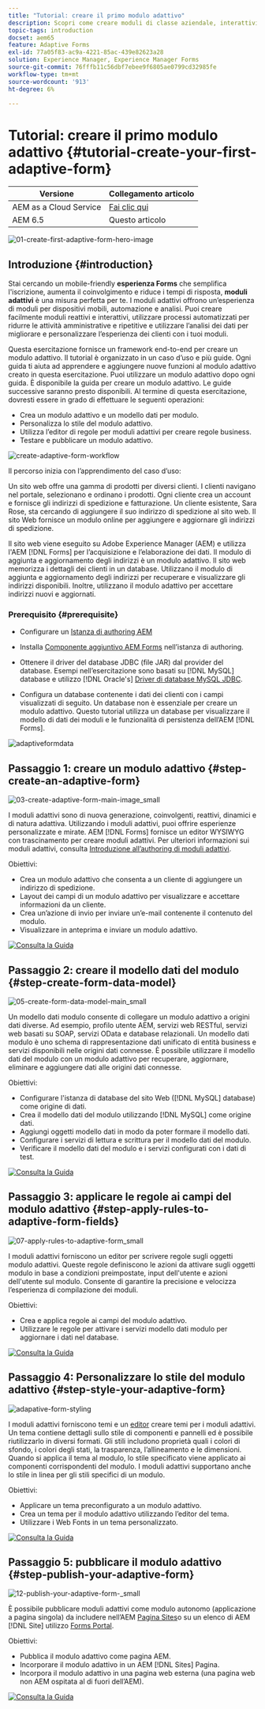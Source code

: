 ```yaml
---
title: "Tutorial: creare il primo modulo adattivo"
description: Scopri come creare moduli di classe aziendale, interattivi e reattivi.
topic-tags: introduction
docset: aem65
feature: Adaptive Forms
exl-id: 77a05f83-ac9a-4221-85ac-439e82623a28
solution: Experience Manager, Experience Manager Forms
source-git-commit: 76fffb11c56dbf7ebee9f6805ae0799cd32985fe
workflow-type: tm+mt
source-wordcount: '913'
ht-degree: 6%

---
```


# Tutorial: creare il primo modulo adattivo {#tutorial-create-your-first-adaptive-form}

| Versione | Collegamento articolo |
| -------- | ---------------------------- |
| AEM as a Cloud Service | [Fai clic qui](https://experienceleague.adobe.com/docs/experience-manager-cloud-service/content/forms/adaptive-forms-authoring/authoring-adaptive-forms-foundation-components/create-an-adaptive-form-on-forms-cs/creating-adaptive-form.html?lang=it) |
| AEM 6.5 | Questo articolo |


![01-create-first-adaptive-form-hero-image](assets/01-create-first-adaptive-form-hero-image.png)

## Introduzione {#introduction}

Stai cercando un mobile-friendly **esperienza Forms** che semplifica l&#39;iscrizione, aumenta il coinvolgimento e riduce i tempi di risposta, **moduli adattivi** è una misura perfetta per te. I moduli adattivi offrono un’esperienza di moduli per dispositivi mobili, automazione e analisi. Puoi creare facilmente moduli reattivi e interattivi, utilizzare processi automatizzati per ridurre le attività amministrative e ripetitive e utilizzare l’analisi dei dati per migliorare e personalizzare l’esperienza dei clienti con i tuoi moduli.

Questa esercitazione fornisce un framework end-to-end per creare un modulo adattivo. Il tutorial è organizzato in un caso d’uso e più guide. Ogni guida ti aiuta ad apprendere e aggiungere nuove funzioni al modulo adattivo creato in questa esercitazione. Puoi utilizzare un modulo adattivo dopo ogni guida. È disponibile la guida per creare un modulo adattivo. Le guide successive saranno presto disponibili. Al termine di questa esercitazione, dovresti essere in grado di effettuare le seguenti operazioni:

* Crea un modulo adattivo e un modello dati per modulo.
* Personalizza lo stile del modulo adattivo.
* Utilizza l’editor di regole per moduli adattivi per creare regole business.
* Testare e pubblicare un modulo adattivo.

![create-adaptive-form-workflow](assets/create-daptive-form-workflow.png)

Il percorso inizia con l’apprendimento del caso d’uso:

Un sito web offre una gamma di prodotti per diversi clienti. I clienti navigano nel portale, selezionano e ordinano i prodotti. Ogni cliente crea un account e fornisce gli indirizzi di spedizione e fatturazione. Un cliente esistente, Sara Rose, sta cercando di aggiungere il suo indirizzo di spedizione al sito web. Il sito Web fornisce un modulo online per aggiungere e aggiornare gli indirizzi di spedizione.

Il sito web viene eseguito su Adobe Experience Manager (AEM) e utilizza l&#39;AEM [!DNL Forms] per l’acquisizione e l’elaborazione dei dati. Il modulo di aggiunta e aggiornamento degli indirizzi è un modulo adattivo. Il sito web memorizza i dettagli dei clienti in un database. Utilizzano il modulo di aggiunta e aggiornamento degli indirizzi per recuperare e visualizzare gli indirizzi disponibili. Inoltre, utilizzano il modulo adattivo per accettare indirizzi nuovi e aggiornati.

### Prerequisito {#prerequisite}

* Configurare un [Istanza di authoring AEM](https://experienceleague.adobe.com/docs/experience-manager-65/content/implementing/deploying/deploying/deploy.html#author-and-publish-installs)
* Installa [Componente aggiuntivo AEM Forms](../../forms/using/installing-configuring-aem-forms-osgi.md) nell’istanza di authoring.
* Ottenere il driver del database JDBC (file JAR) dal provider del database. Esempi nell’esercitazione sono basati su [!DNL MySQL] database e utilizzo [!DNL Oracle's] [Driver di database MySQL JDBC](https://dev.mysql.com/downloads/connector/j/5.1.html).

* Configura un database contenente i dati dei clienti con i campi visualizzati di seguito. Un database non è essenziale per creare un modulo adattivo. Questo tutorial utilizza un database per visualizzare il modello di dati dei moduli e le funzionalità di persistenza dell’AEM [!DNL Forms].

![adaptiveformdata](assets/adaptiveformdata.png)

## Passaggio 1: creare un modulo adattivo {#step-create-an-adaptive-form}

![03-create-adaptive-form-main-image_small](assets/03-create-adaptive-form-main-image_small.png)

I moduli adattivi sono di nuova generazione, coinvolgenti, reattivi, dinamici e di natura adattiva. Utilizzando i moduli adattivi, puoi offrire esperienze personalizzate e mirate. AEM [!DNL Forms] fornisce un editor WYSIWYG con trascinamento per creare moduli adattivi. Per ulteriori informazioni sui moduli adattivi, consulta [Introduzione all’authoring di moduli adattivi](../../forms/using/introduction-forms-authoring.md).

Obiettivi:

* Crea un modulo adattivo che consenta a un cliente di aggiungere un indirizzo di spedizione.
* Layout dei campi di un modulo adattivo per visualizzare e accettare informazioni da un cliente.
* Crea un’azione di invio per inviare un’e-mail contenente il contenuto del modulo.
* Visualizzare in anteprima e inviare un modulo adattivo.

[![Consulta la Guida](https://helpx.adobe.com/content/dam/help/en/marketing-cloud/how-to/digital-foundation/_jcr_content/main-pars/image_1250343773/see-the-guide-sm.png)](create-adaptive-form.md)

## Passaggio 2: creare il modello dati del modulo {#step-create-form-data-model}

![05-create-form-data-model-main_small](assets/05-create-form-data-model-main_small.png)

Un modello dati modulo consente di collegare un modulo adattivo a origini dati diverse. Ad esempio, profilo utente AEM, servizi web RESTful, servizi web basati su SOAP, servizi OData e database relazionali. Un modello dati modulo è uno schema di rappresentazione dati unificato di entità business e servizi disponibili nelle origini dati connesse. È possibile utilizzare il modello dati del modulo con un modulo adattivo per recuperare, aggiornare, eliminare e aggiungere dati alle origini dati connesse.

Obiettivi:

* Configurare l&#39;istanza di database del sito Web ([!DNL MySQL] database) come origine di dati.
* Crea il modello dati del modulo utilizzando [!DNL MySQL] come origine dati.
* Aggiungi oggetti modello dati in modo da poter formare il modello dati.
* Configurare i servizi di lettura e scrittura per il modello dati del modulo.
* Verificare il modello dati del modulo e i servizi configurati con i dati di test.

[![Consulta la Guida](https://helpx.adobe.com/content/dam/help/en/marketing-cloud/how-to/digital-foundation/_jcr_content/main-pars/image_1250343773/see-the-guide-sm.png)](create-form-data-model.md)

## Passaggio 3: applicare le regole ai campi del modulo adattivo {#step-apply-rules-to-adaptive-form-fields}

![07-apply-rules-to-adaptive-form_small](assets/07-apply-rules-to-adaptive-form_small.png)

I moduli adattivi forniscono un editor per scrivere regole sugli oggetti modulo adattivi. Queste regole definiscono le azioni da attivare sugli oggetti modulo in base a condizioni preimpostate, input dell&#39;utente e azioni dell&#39;utente sul modulo. Consente di garantire la precisione e velocizza l’esperienza di compilazione dei moduli.

Obiettivi:

* Crea e applica regole ai campi del modulo adattivo.
* Utilizzare le regole per attivare i servizi modello dati modulo per aggiornare i dati nel database.

[![Consulta la Guida](https://helpx.adobe.com/content/dam/help/en/marketing-cloud/how-to/digital-foundation/_jcr_content/main-pars/image_1250343773/see-the-guide-sm.png)](apply-rules-to-adaptive-form-fields.md)

## Passaggio 4: Personalizzare lo stile del modulo adattivo {#step-style-your-adaptive-form}

![adapative-form-styling](/help/forms/using/assets/09-style-your-adaptive-form-small.png)

I moduli adattivi forniscono temi e un [editor](../../forms/using/themes.md) creare temi per i moduli adattivi. Un tema contiene dettagli sullo stile di componenti e pannelli ed è possibile riutilizzarlo in diversi formati. Gli stili includono proprietà quali i colori di sfondo, i colori degli stati, la trasparenza, l’allineamento e le dimensioni. Quando si applica il tema al modulo, lo stile specificato viene applicato ai componenti corrispondenti del modulo. I moduli adattivi supportano anche lo stile in linea per gli stili specifici di un modulo.

Obiettivi:

* Applicare un tema preconfigurato a un modulo adattivo.
* Crea un tema per il modulo adattivo utilizzando l’editor del tema.
* Utilizzare i Web Fonts in un tema personalizzato.

[![Consulta la Guida](https://helpx.adobe.com/content/dam/help/en/marketing-cloud/how-to/digital-foundation/_jcr_content/main-pars/image_1250343773/see-the-guide-sm.png)](style-your-adaptive-form.md)

## Passaggio 5: pubblicare il modulo adattivo {#step-publish-your-adaptive-form}

![12-publish-your-adaptive-form-_small](assets/12-publish-your-adaptive-form-_small.png)

È possibile pubblicare moduli adattivi come modulo autonomo (applicazione a pagina singola) da includere nell’AEM [Pagina Sites](/help/forms/using/embed-adaptive-form-aem-sites.md)o su un elenco di AEM [!DNL Site] utilizzo [Forms Portal](../../forms/using/introduction-publishing-forms.md).

Obiettivi:

* Pubblica il modulo adattivo come pagina AEM.
* Incorporare il modulo adattivo in un AEM [!DNL Sites] Pagina.
* Incorpora il modulo adattivo in una pagina web esterna (una pagina web non AEM ospitata al di fuori dell’AEM).

[![Consulta la Guida](https://helpx.adobe.com/content/dam/help/en/marketing-cloud/how-to/digital-foundation/_jcr_content/main-pars/image_1250343773/see-the-guide-sm.png)](publish-your-adaptive-form.md)
